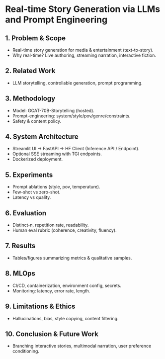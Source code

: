 # Real-time Story Generation via LLMs and Prompt Engineering

## 1. Problem & Scope

- Real-time story generation for media & entertainment (text-to-story).
- Why real-time? Live authoring, streaming narration, interactive fiction.

## 2. Related Work

- LLM storytelling, controllable generation, prompt programming.

## 3. Methodology

- Model: GOAT-70B-Storytelling (hosted).
- Prompt-engineering: system/style/pov/genre/constraints.
- Safety & content policy.

## 4. System Architecture

- Streamlit UI → FastAPI → HF Client (Inference API / Endpoint).
- Optional SSE streaming with TGI endpoints.
- Dockerized deployment.

## 5. Experiments

- Prompt ablations (style, pov, temperature).
- Few-shot vs zero-shot.
- Latency vs quality.

## 6. Evaluation

- Distinct-n, repetition rate, readability.
- Human eval rubric (coherence, creativity, fluency).

## 7. Results

- Tables/figures summarizing metrics & qualitative samples.

## 8. MLOps

- CI/CD, containerization, environment config, secrets.
- Monitoring: latency, error rate, length.

## 9. Limitations & Ethics

- Hallucinations, bias, style copying, content filtering.

## 10. Conclusion & Future Work

- Branching interactive stories, multimodal narration, user preference conditioning.
